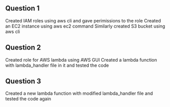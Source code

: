 ## Question 1
Created IAM roles using aws cli and gave perimissions to the role
Created an EC2 instance using aws ec2 command
Similarly created S3 bucket using aws cli

## Question 2
Created role for AWS lambda using AWS GUI 
Created a lambda function with lambda_handler file in it and tested the code


## Question 3
Created a new lambda function with modified lambda_handler file and tested the code again
